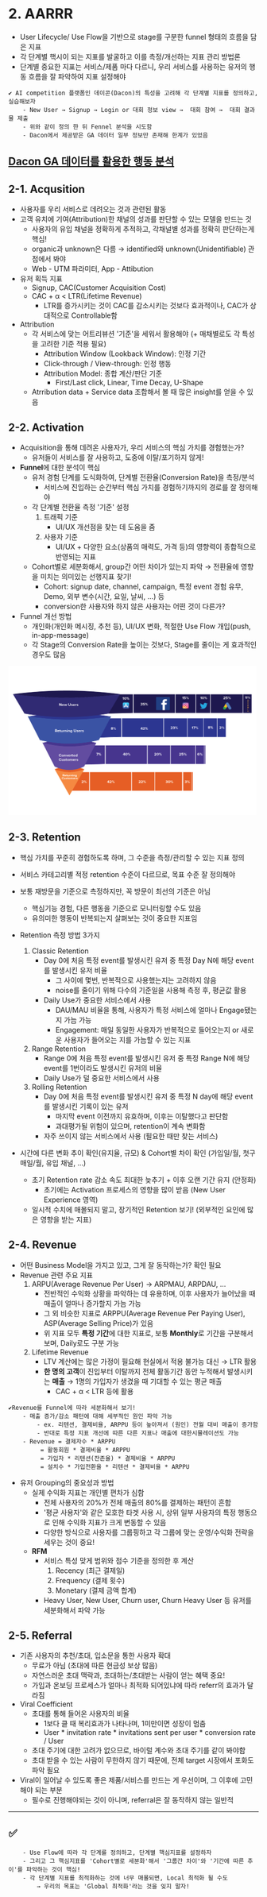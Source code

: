 # 2. AARRR
- User Lifecycle/ Use Flow을 기반으로 stage를 구분한 funnel 형태의 흐름을 담은 지표
- 각 단계별 핵시이 되는 지표를 발굴하고 이를 측정/개선하는 지표 관리 방법론
- 단계별 중요한 지표는 서비스/제품 마다 다르니, 우리 서비스를 사용하는 유저의 행동 흐름을 잘 파악하여 지표 설정해야
```
✔ AI competition 플랫폼인 데이콘(Dacon)의 특성을 고려해 각 단계별 지표를 정의하고, 실습해보자
	- New User → Signup → Login or 대회 정보 view →  대회 참여 →  대회 결과물 제출
	- 위와 같이 정의 한 뒤 Fennel 분석을 시도함
	- Dacon에서 제공받은 GA 데이터 일부 정보만 존재해 한계가 있었음
```
[Dacon GA 데이터를 활용한 행동 분석](https://github.com/ssujeong/User_Acquisition-Retention, "git repo link")
---------------------
 
## 2-1. Acqusition
- 사용자를 우리 서비스로 데려오는 것과 관련된 활동
- 고객 유치에 기여(Attribution)한 채널의 성과를 판단할 수 있는 모델을 만드는 것
	- 사용자의 유입 채널을 정확하게 추적하고, 각채널별 성과를 정확히 판단하는게 핵심!
	- organic과 unknown은 다름 → identified와 unknown(Unidentifiable) 관점에서 봐야
	- Web - UTM 파라미터, App - Attibution
- 유저 획득 지표
	- Signup, CAC(Customer Acquisition Cost)
	- CAC + α < LTR(Lifetime Revenue)
		- LTR를 증가시키는 것이 CAC를 감소시키는 것보다 효과적이나, CAC가 상대적으로 Controllable함
- Attribution
	- 각 서비스에 맞는 어트리뷰션 '기준'을 세워서 활용해야 (+ 매채별로도 각 특성을 고려한 기준 적용 필요)
		- Attribution Window (Lookback Window): 인정 기간
		- Click-through / View-through: 인정 행동
		- Attribution Model: 종합 계산/판단 기준
			- First/Last click, Linear, Time Decay, U-Shape
	- Atrribution data + Service data 조합해서 볼 때 많은 insight를 얻을 수 있음

## 2-2. Activation
- Acquisition을 통해 데려온 사용자가, 우리 서비스의 핵심 가치를 경험했는가?
	- 유저들이 서비스를 잘 사용하고, 도중에 이탈/포기하지 않게!
- **Funnel**에 대한 분석이 핵심
	- 유저 경험 단계를 도식화하여, 단계별 전환율(Conversion Rate)을 측정/분석
		- 서비스에 진입하는 순간부터 핵심 가치를 경험하기까지의 경로를 잘 정의해야
	- 각 단계별 전환율 측정 '기준' 설정
		1. 트래픽 기준
			- UI/UX 개선점을 찾는 데 도움을 줌
		2. 사용자 기준
			- UI/UX + 다양한 요소(상품의 매력도, 가격 등)의 영향력이 종합적으로 반영되는 지표
	- Cohort별로 세분화해서, group간 어떤 차이가 있는지 파악 → 전환율에 영향을 미치는 의미있는 선행지표 찾기!
		- Cohort: signup date, channel, campaign, 특정 event 경험 유무, Demo, 외부 변수(시간, 요일, 날씨, ...) 등
		- conversion한 사용자와 하지 않은 사용자는 어떤 것이 다른가? 
- Funnel 개선 방법
	- 개인화(개인화 메시징, 추천 등), UI/UX 변화, 적절한 Use Flow 개입(push, in-app-message)	
	- 각 Stage의 Conversion Rate을 높이는 것보다, Stage를 줄이는 게 효과적인 경우도 많음
<img src="./image/2_funnel_by_channel.png" width="500" height="300">

	
## 2-3. Retention
- 핵심 가치를 꾸준히 경험하도록 하며, 그 수준을 측정/관리할 수 있는 지표 정의
- 서비스 카테고리별 적정 retention 수준이 다르므로, 목표 수준 잘 정의해야
- 보통 재방문을 기준으로 측정하지만, 꼭 방문이 최선의 기준은 아님 
	- 핵심기능 경험, 다른 행동을 기준으로 모니터링할 수도 있음
	- 유의미한 행동이 반복되는지 살펴보는 것이 중요한 지표임
- Retention 측정 방법 3가지
	1. Classic Retention
		- Day 0에 처음 특정 event를 발생시킨 유저 중 특정  Day N에 해당 event를 발생시킨 유저 비율
			- 그 사이에 몇번, 반복적으로 사용했는지는 고려하지 않음
			- noise를 줄이기 위해 다수의 기준일을 사용해 측정 후, 평균값 활용 
		- Daily Use가 중요한 서비스에서 사용
			- DAU/MAU 비율을 통해, 사용자가 특정 서비스에 얼마나 Engage됐는지 가늠 가능
			- Engagement: 매일 동일한 사용자가 반복적으로 들어오는지 or 새로운 사용자가 들어오는 지를 가늠할 수 있는 지표
	2. Range Retention
		- Range 0에 처음 특정 event를 발생시킨 유저 중 특정 Range N에 해당 event를 1번이라도 발생시킨 유저의 비율
		- Daily Use가 덜 중요한 서비스에서 사용
	3. Rolling Retention
		- Day 0에 처음 특정 event를 발생시킨 유저 중 특정 N day에 해당 event를 발생시킨 기록이 있는 유저
			- 마지막 event 이전까지 유효하며, 이후는 이탈했다고 판단함
			- 과대평가될 위험이 있으며, retention이 계속 변화함
		- 자주 쓰이지 않는 서비스에서 사용 (필요한 때만 찾는 서비스)

- 시간에 다른 변화 추이 확인(유지율, 규모) & Cohort별 차이 확인 (가입일/월, 첫구매일/월, 유입 채널, ...) 
	- 초기 Retention rate 감소 속도 최대한 늦추기 + 이후 오랜 기간 유지 (안정화)
		- 초기에는 Activation 프로세스의 영향을 많이 받음 (New User Experience 영역)
	- 일시적 수치에 매몰되지 말고, 장기적인 Retention 보기!  (외부적인 요인에 많은 영향을 받는 지표)

## 2-4. Revenue
- 어떤 Business Model을 가지고 있고, 그게 잘 동작하는가? 확인 필요
- Revenue 관련 주요 지표
	1. ARPU(Average Revenue Per User) → ARPMAU, ARPDAU, ...
		- 전반적인 수익화 상황을 파악하는 데 유용하며, 이후 사용자가 늘어났을 때 매출이 얼마나 증가할지 가늠 가능
		- 그 외 비슷한 지표로 ARPPU(Average Revenue Per Paying User), ASP(Average Selling Price)가 있음
		- 위 지표 모두 **특정 기간**에 대한 지표로, 보통 **Monthly**로 기간을 구분해서 보며, Daily로도 구분 가능
	2. Lifetime Revenue
		- LTV 계산에는 많은 가정이 필요해 현실에서 적용 불가능 대신 → LTR 활용
		- **한 명의 고객**이 진입부터 이탈까지 전체 활동기간 동안 누적해서 발생시키는 **매출**
			→ 1명의 가입자가 생겼을 때 기대할 수 있는 평균 매출
			- CAC + α < LTR 등에 활용
```
✔Revenue를 Funnel에 따라 세분화해서 보기!
	- 매출 증가/감소 패턴에 대해 세부적인 원인 파악 가능
		- ex. 리텐션, 결제비율, ARPPU 등이 높아져서 (원인) 전월 대비 매출이 증가함
		- 반대로 특정 지표 개선에 따른 다른 지표나 매출에 대한시뮬레이션도 가능
	- Revenue = 결제자수 * ARPPU 
		 = 활동회원 * 결제비율 * ARPPU 
		 = 가입자 * 리텐션(잔존율) * 결제비율 * ARPPU
		 = 설치수 * 가입전환율 * 리텐션 * 결제비율 * ARPPU  
```
- 유저 Grouping의 중요성과 방법
	- 실제 수익화 지표는 개인별 편차가 심함
		- 전체 사용자의 20%가 전체 매출의 80%를 결제하는 패턴이 흔함
		- '평균 사용자'와 같은 모호한 타겟 사용 시, 상위 일부 사용자의 특정 행동으로 인해 수익화 지표가 크게 변동할 수 있음
		- 다양한 방식으로 사용자를 그룹핑하고 각 그룹에 맞는 운영/수익화 전략을 세우는 것이 중요! 
	- **RFM**
		- 서비스 특성 맞게 범위와 점수 기준을 정의한 후 계산
			1. Recency (최근 결제일)
			2. Frequency (결제 횟수)
			3. Monetary (결제 금액 합계)
		- Heavy User, New User, Churn user, Churn Heavy User 등 유저를 세분화해서 파악 가능

## 2-5. Referral
- 기존 사용자의 추천/초대, 입소문을 통한 사용자 확대
	- 무료가 아님 (초대에 따른 현금성 보상 많음)
	- 자연스러운 초대 맥락과, 초대하는/초대받는 사람이 얻는 혜택 중요!
	- 가입과 온보딩 프로세스가 얼마나 최적화 되어있냐에 따라 referr의 효과가 달라짐
- Viral Coefficient
	- 초대를 통해 들어온 사용자의 비율
		- 1보다 클 때 복리효과가 나타나며, 1미만이면 성장이 멈춤
		- User * invitation rate * invitations sent per user * conversion rate / User
	- 초대 주기에 대한 고려가 없으므로, 바이럴 계수와 초대 주기를 같이 봐야함
	- 초대 받을 수 있는 사람이 무한하지 않기 때문에, 전체 target 시장에서 포화도 파악 필요
- Viral이 일어날 수 있도록 좋은 제품/서비스를 만드는 게 우선이며, 그 이후에 고민해야 되는 부분 
	- 필수로 진행해야되는 것이 아니며, referral은 잘 동작하지 않는 일반적

-------

## :white_check_mark:
```
	- Use Flow에 따라 각 단계를 정의하고, 단계별 핵심지표를 설정하자
	- 그리고 그 핵심지표를 'Cohort별로 세분화'해서 '그룹간 차이'와 '기간에 따른 추이'를 파악하는 것이 핵심!
	- 각 단계별 지표를 최적화하는 것에 너무 매몰되면, Local 최적화 될 수도 
		→ 우리의 목표는 'Global 최적화'라는 것을 잊지 말자!
```


